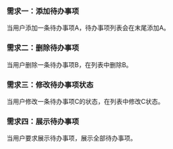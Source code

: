 ### 需求一：添加待办事项
当用户添加一条待办事项A，待办事项列表会在末尾添加A。

### 需求二：删除待办事项
当用户删除一条待办事项B，在列表中删除B。

### 需求三：修改待办事项状态
当用户修改一条待办事项C的状态，在列表中修改C状态。

### 需求四：展示待办事项
当用户要求展示待办事项，展示全部待办事项。
